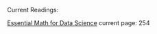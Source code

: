 Current Readings:

[Essential Math for Data Science](https://ia801308.us.archive.org/29/items/book1_202402/Essential%20Math%20for%20Data%20Science.pdf)
current page: 254
